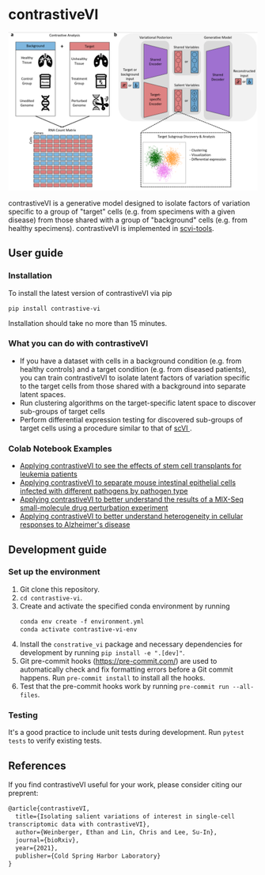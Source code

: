 # contrastiveVI

<center>
    <img src="./sketch.png?raw=true" width="750">
</center>

contrastiveVI is a generative model designed to isolate factors of variation specific to 
a group of "target" cells (e.g. from specimens with a given disease) from those shared
with a group of "background" cells (e.g. from healthy specimens). contrastiveVI is
implemented in [scvi-tools](https://scvi-tools.org/).

## User guide

### Installation

To install the latest version of contrastiveVI via pip

```
pip install contrastive-vi
```

Installation should take no more than 15 minutes.

### What you can do with contrastiveVI

* If you have a dataset with cells in a background condition (e.g. from healthy
controls) and a target condition (e.g. from diseased patients), you can train
contrastiveVI to isolate latent factors of variation specific to the target cells
from those shared with a background into separate latent spaces.
* Run clustering algorithms on the target-specific latent space to discover sub-groups
of target cells
* Perform differential expression testing for discovered sub-groups of target cells 
using a procedure similar to that of [scVI
](https://www.nature.com/articles/s41592-018-0229-2).

### Colab Notebook Examples

* [Applying contrastiveVI to see the effects of stem cell transplants for leukemia patients
](https://colab.research.google.com/drive/1yOTCVNWY6BydS1bppOYCWHvrxuvhMxZV?usp=sharing)
* [Applying contrastiveVI to separate mouse intestinal epithelial cells
infected with different pathogens by pathogen type
](https://colab.research.google.com/drive/1z0AcKQg7juArXGCx1XKj6skojWKRlDMC?usp=sharing)
* [Applying contrastiveVI to better understand the results of a MIX-Seq
small-molecule drug perturbation experiment
](https://colab.research.google.com/drive/1cMaJpMe3g0awCiwsw13oG7RvGnmXNCac?usp=sharing)
* [Applying contrastiveVI to better understand heterogeneity in cellular responses to Alzheimer's disease
](https://colab.research.google.com/drive/1_R1YWQQUJzgQ6kz1XqglL5xZn8b8h1TX?usp=sharing)


## Development guide

### Set up the environment
1. Git clone this repository.
2. `cd contrastive-vi`.
3. Create and activate the specified conda environment by running
    ```
    conda env create -f environment.yml
    conda activate contrastive-vi-env
    ```
4. Install the `constrative_vi` package and necessary dependencies for
development by running `pip install -e ".[dev]"`.
5. Git pre-commit hooks (https://pre-commit.com/) are used to automatically
check and fix formatting errors before a Git commit happens. Run
`pre-commit install` to install all the hooks.
6. Test that the pre-commit hooks work by running `pre-commit run --all-files`.

### Testing
It's a good practice to include unit tests during development.
Run `pytest tests` to verify existing tests.


## References

If you find contrastiveVI useful for your work, please consider citing our preprent:

```
@article{contrastiveVI,
  title={Isolating salient variations of interest in single-cell transcriptomic data with contrastiveVI},
  author={Weinberger, Ethan and Lin, Chris and Lee, Su-In},
  journal={bioRxiv},
  year={2021},
  publisher={Cold Spring Harbor Laboratory}
}
```
